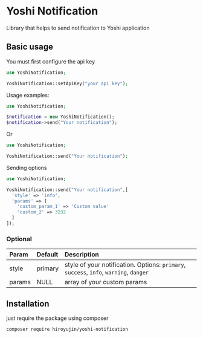 # Yoshi Notification
Library that helps to send notification to Yoshi application

## Basic usage
You must first configure the api key
```php
use YoshiNotification;

YoshiNotification::setApiKey("your api key");
```
Usage examples:
```php
use YoshiNotification;

$notification = new YoshiNotification();
$notification->send("Your notification");
```
Or
```php
use YoshiNotification;

YoshiNotification::send("Your notification");
```
Sending options
```php
use YoshiNotification;

YoshiNotification::send("Your notification",[
  'style' => 'info',
  'params' => [
    'custom_param_1' => 'Custom value'
    'custom_2' => 3232
  ]
]);
```

### Optional
|Param        |Default          |Description              |
|:------------|:----------------|:------------------------|
|style        |primary          |style of your notification. Options: `primary`, `success`, `info`, `warning`, `danger` |
|params       |NULL             |array of your custom params       |
## Installation
just require the package using composer
```
composer require hiroyujin/yoshi-notification
```
